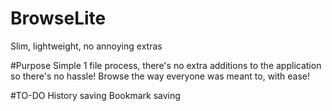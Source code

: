# BrowseLite
Slim, lightweight, no annoying extras

#Purpose
Simple 1 file process, there's no extra additions to the application so there's no hassle! Browse the way everyone was meant to, with ease!

#TO-DO
History saving
Bookmark saving
